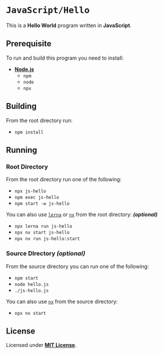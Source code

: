 # `JavaScript/Hello`

This is a **Hello World** program written in **JavaScript**.

## Prerequisite

To run and build this program you need to install:

* [**Node.js**](https://nodejs.org/en/download/current)
  * `npm`
  * `node`
  * `npx`

## Building

From the root directory run:

* `npm install`

## Running

### Root Directory

From the root directory run one of the following:

* `npx js-hello`
* `npm exec js-hello`
* `npm start -w js-hello`

You can also use [`lerna`](https://lerna.js.org/) or [`nx`](https://nx.dev/) from the root directory: _**(optional)**_

* `npx lerna run js-hello`
* `npx nx start js-hello`
* `npx nx run js-hello:start`

### Source DIrectory _(optional)_

From the source directory you can run one of the following:

* `npm start`
* `node hello.js`
* `./js-hello.js`

You can also use [`nx`](https://nx.dev/) from the source directory:

* `npx nx start`

## License

Licensed under [**MIT License**](https://github.com/altersabeh/codes/blob/main/LICENSE).
